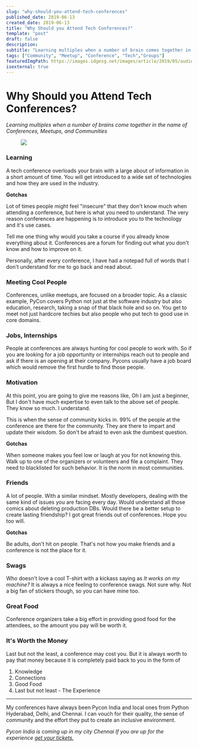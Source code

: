 ```yaml
---
slug: "why-should-you-attend-tech-conferences"
published_date: 2019-06-13
created_date: 2019-06-13
title: "Why Should you Attend Tech Conferences?"
template: "post"
draft: false
description: 
subtitle: "Learning multiples when a number of brain comes together in the name of Conferences, Meetups, and Communities" 
tags: ["Community", "Meetup", "Conference", "Tech","Groups"]
featuredImgPath: https://images.idgesg.net/images/article/2019/05/audience_listens_to_speaker_lecture_at_a_conference_presentation_by_toxawww_gettyimages-974238866_2400x1600-100796682-large.jpg
isexternal: true
---
```


# Why Should you Attend Tech Conferences?

_Learning multiples when a number of brains come together in the name of Conferences, Meetups, and Communities_

<figure>

![](https://images.idgesg.net/images/article/2019/05/audience_listens_to_speaker_lecture_at_a_conference_presentation_by_toxawww_gettyimages-974238866_2400x1600-100796682-large.jpg)

</figure>

### Learning 

A tech conference overloads your brain with a large about of information in a short amount of time. You will get introduced to a wide set of technologies and how they are used in the industry.

**Gotchas** 

Lot of times people might feel "insecure" that they don't know much when attending a conference, but here is what you need to understand. The very reason conferences are happening is to introduce you to the technology and it's use cases.

Tell me one thing why would you take a course if you already know everything about it. Conferences are a forum for finding out what you don't know and how to improve on it.

Personally, after every conference, I have had a notepad full of words that I don't understand for me to go back and read about.

### Meeting Cool People

Conferences, unlike meetups, are focused on a broader topic. As a classic example, PyCon covers Python not just at the software industry but also education, research, taking a snap of that black hole and so on. You get to meet not just hardcore techies but also people who put tech to good use in core domains.

### Jobs, Internships

People at conferences are always hunting for cool people to work with. So if you are looking for a job opportunity or internships reach out to people and ask if there is an opening at their company. Pycons usually have a job board which would remove the first hurdle to find those people.

### Motivation

At this point, you are going to give me reasons like, Oh I am just a beginner, But I don't have much expertise to even talk to the above set of people. They know so much. I understand.

This is when the sense of community kicks in. 99% of the people at the conference are there for the community. They are there to impart and update their wisdom. So don't be afraid to even ask the dumbest question.

**Gotchas** 

When someone makes you feel low or laugh at you for not knowing this. Walk up to one of the organizers or volunteers and file a complaint. They need to blacklisted for such behavior. It is the norm in most communities.


### Friends

A lot of people. With a similar mindset. Mostly developers, dealing with the same kind of issues you are facing every day. Would understand all those comics about deleting production DBs. Would there be a better setup to create lasting friendship? I got great friends out of conferences. Hope you too will.

**Gotchas**

Be adults, don't hit on people. That's not how you make friends and a conference is not the place for it. 

### Swags

Who doesn't love a cool T-shirt with a kickass saying as _It works on my machine?_ It is always a nice feeling to conference swags. Not sure why. Not a big fan of stickers though, so you can have mine too.

### Great Food

Conference organizers take a big effort in providing good food for the attendees, so the amount you pay will be worth it.

### It's Worth the Money

Last but not the least, a conference may cost you. But it is always worth to pay that money because it is completely paid back to you in the form of 
1. Knowledge
2. Connections
3. Good Food
4. Last but not least - The Experience

---

My conferences have always been Pycon India and local ones from Python Hyderabad, Delhi, and Chennai. I can vouch for their quality, the sense of community and the effort they put to create an inclusive environment. 

_Pycon India is coming up in my city Chennai If you are up for the experience [get your tickets.](https://in.pycon.org/2019/#tickets)_
